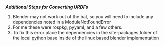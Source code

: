 ***Additional Steps for Converting URDFs***

1. Blender may not work out of the bat, so you will need to include any dependencies noted in a ModuleNotFoundError
2. For me these were rospkg, pyyaml, and a few others.
3. To fix this error place the dependencies in the site-packages folder of the local python base inside of the linux based blender implementation

